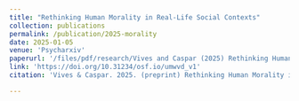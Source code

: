 ```yaml
---
title: "Rethinking Human Morality in Real-Life Social Contexts"
collection: publications
permalink: /publication/2025-morality
date: 2025-01-05
venue: 'Psycharxiv'
paperurl: '/files/pdf/research/Vives and Caspar (2025) Rethinking Human Morality in Real-Life Social Contexts.pdf'
link: 'https://doi.org/10.31234/osf.io/umwvd_v1'
citation: 'Vives & Caspar. 2025. (preprint) Rethinking Human Morality in Real-Life Social Contexts.<i> PsyArXiv</i>.'

---
```


